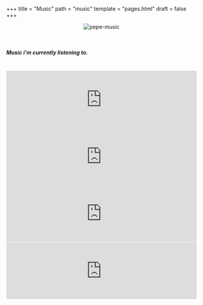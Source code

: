 +++
title = "Music"
path = "music"
template = "pages.html"
draft = false
+++

<p align="center">
  <img src="https://sachinsenal0x64.github.io/picx-images-hosting/music-pepe.3qfwzp39mn0g.gif" alt="pepe-music" aspect-ratio=10/10 />
</p>


<br>

##### <p>Music i'm currently listening to.</p>

<br>
<head>
  <style>
    .container {
      text-align: center;
    }
    .left {
      float: left;
    }
    .right {
      float: right;
    }
    embed {
      width: 100%;
      aspect-ratio: 300/90
    }
  </style>
</head>
<body>

<div class="container">
  
  <span class="left">
    <embed src="https://embed.tidal.com/tracks/294404537?disableAnalytics=true" type="audio/mpeg">
    <embed src="https://embed.tidal.com/tracks/294404536?disableAnalytics=true" type="audio/mpeg">
  </span>

  <span class="right">
    <embed src="https://embed.tidal.com/tracks/294404535?disableAnalytics=true" type="audio/mpeg">
    <embed src="https://embed.tidal.com/tracks/138790325?disableAnalytics=true" type="audio/mpeg">
  </span>
  
</div>
